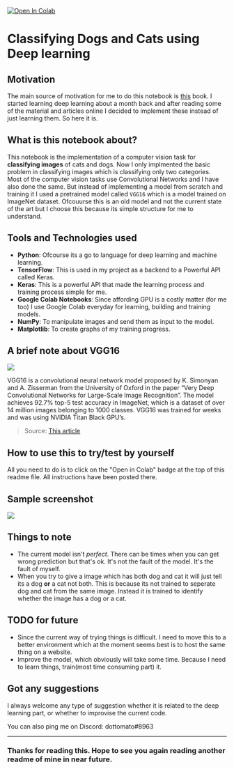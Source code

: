 [![Open In Colab](https://colab.research.google.com/assets/colab-badge.svg)](https://colab.research.google.com/github/gpk2000/Kitty-vs-Doggo/blob/master/Final_Notebook.ipynb)

# Classifying Dogs and Cats using Deep learning

## Motivation
The main source of motivation for me to do this notebook is [this](https://www.amazon.com/Deep-Learning-Python-Francois-Chollet/dp/1617294438) book. I started learning deep learning about a month back and after reading some of the material and articles online I decided to implement these instead of just learning them. So here it is.

## What is this notebook about?

This notebook is the implementation of a computer vision task for **classifying images** of cats and dogs. Now I only implmented the basic problem in classifying images which is classifying only two categories. Most of the computer vision tasks use Convolutional Networks and I have also done the same. But instead of implementing a model from scratch and training it I used a pretrained model called `VGG16` which is a model trained on ImageNet dataset. Ofcouurse this is an old model and not the current state of the art but I choose this because its simple structure for me to understand.

## Tools and Technologies used
  - **Python**: Ofcourse its a go to language for deep learning and machine learning.
  - **TensorFlow**: This is used in my project as a backend to a Powerful API called Keras.
  - **Keras**: This is a powerful API that made the learning process and training process simple for me.
  - **Google Colab Notebooks**: Since affording GPU is a costly matter (for me too) I use Google Colab everyday for learning, building and training models.
  - **NumPy**: To manipulate images and send them as input to the model.
  - **Matplotlib**: To create graphs of my training progress.

## A brief note about VGG16
  ![](https://i.imgur.com/QDRXeXy.png)
  
VGG16 is a convolutional neural network model proposed by K. Simonyan and A. Zisserman from the University of Oxford in the paper “Very Deep Convolutional Networks for Large-Scale Image Recognition”. The model achieves 92.7% top-5 test accuracy in ImageNet, which is a dataset of over 14 million images belonging to 1000 classes. VGG16 was trained for weeks and was using NVIDIA Titan Black GPU’s.

> Source: [This article](https://neurohive.io/en/popular-networks/vgg16/)

## How to use this to try/test by yourself
All you need to do is to click on the "Open in Colab" badge at the top of this readme file. All instructions have been posted there.

## Sample screenshot
  ![](https://i.imgur.com/YmmXQrG.png)
 
## Things to note
- The current model isn't _perfect_. There can be times when you can get wrong prediction but that's ok. It's not the fault of the model. It's the fault of myself.
- When you try to give a image which has both dog and cat it will just tell its a dog **or** a cat not both. This is because its not trained to seperate dog and cat from the same image. Instead it is trained to identify whether the image has a dog or a cat.

## TODO for future
- Since the current way of trying things is difficult. I need to move this to a better environment which at the moment seems best is to host the same thing on a website.
- Improve the model, which obviously will take some time. Because I need to learn things, train(most time consuming part) it.

## Got any suggestions
I always welcome any type of suggestion whether it is related to the deep learning part, or whether to improvise the current code.

You can also ping me on Discord: dottomato#8963

---

### Thanks for reading this. Hope to see you again reading another readme of mine in near future.
